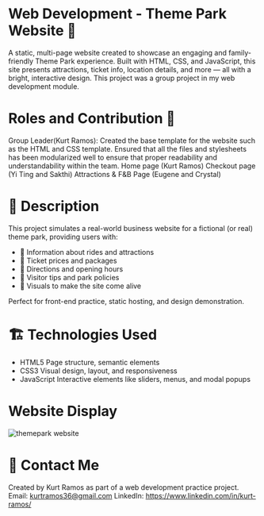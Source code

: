 # Web Development - Theme Park Website 🎢
A static, multi-page website created to showcase an engaging and family-friendly Theme Park experience. Built with HTML, CSS, and JavaScript, this site presents attractions, ticket info, location details, and more — all with a bright, interactive design. This project was a group project in my web development module.

# Roles and Contribution 🥳
Group Leader(Kurt Ramos): Created the base template for the website such as the HTML and CSS template. Ensured that all the files and stylesheets has been modularized well to ensure that proper readability and understandability within the team.
Home page (Kurt Ramos)
Checkout page (Yi Ting and Sakthi)
Attractions & F&B Page (Eugene and Crystal)

# 🧾 Description
This project simulates a real-world business website for a fictional (or real) theme park, providing users with:
* 🎡 Information about rides and attractions
* 🎫 Ticket prices and packages
* 🧭 Directions and opening hours
* 🧍 Visitor tips and park policies
* 📸 Visuals to make the site come alive

Perfect for front-end practice, static hosting, and design demonstration.

# 🏗️ Technologies Used
* HTML5	Page structure, semantic elements
* CSS3	Visual design, layout, and responsiveness
* JavaScript	Interactive elements like sliders, menus, and modal popups

# Website Display
![themepark website](https://github.com/user-attachments/assets/e494d031-78b6-4fde-ab0b-e395c76e80e3)


# 👋 Contact Me
Created by Kurt Ramos as part of a web development practice project.
Email: kurtramos36@gmail.com
LinkedIn: https://www.linkedin.com/in/kurt-ramos/


